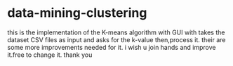 # data-mining-clustering
this is the implementation of the K-means algorithm with GUI with takes the dataset CSV files as input and asks for the k-value then,process it.
their are some more improvements needed for it. i wish u join hands and improve it.free to change it. thank you

